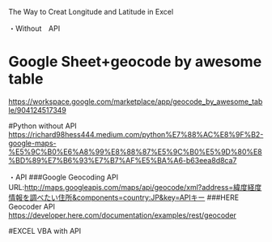 The Way to Creat Longitude and Latitude in Excel

・Without　API

# Google Sheet+geocode by awesome table
https://workspace.google.com/marketplace/app/geocode_by_awesome_table/904124517349

#Python without API
https://richard98hess444.medium.com/python%E7%88%AC%E8%9F%B2-google-maps-%E5%9C%B0%E6%A8%99%E8%88%87%E5%9C%B0%E5%9D%80%E8%BD%89%E7%B6%93%E7%B7%AF%E5%BA%A6-b63eea8d8ca7

・API
###Google Geocoding API
   URL:http://maps.googleapis.com/maps/api/geocode/xml?address=緯度経度情報を調べたい住所&components=country:JP&key=APIキー
###HERE Geocoder API https://developer.here.com/documentation/examples/rest/geocoder

#EXCEL VBA with API


